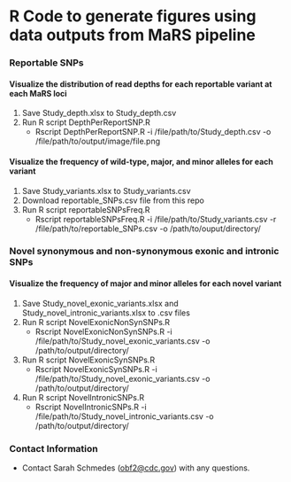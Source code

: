 # R Code to generate figures using data outputs from MaRS pipeline  

### Reportable SNPs
#### Visualize the distribution of read depths for each reportable variant at each MaRS loci
1. Save Study_depth.xlsx to Study_depth.csv
2. Run R script DepthPerReportSNP.R
   * Rscript DepthPerReportSNP.R -i /file/path/to/Study_depth.csv -o /file/path/to/output/image/file.png
#### Visualize the frequency of wild-type, major, and minor alleles for each variant
1. Save Study_variants.xlsx to Study_variants.csv
2. Download reportable_SNPs.csv file from this repo
3. Run R script reportableSNPsFreq.R
   * Rscript reportableSNPsFreq.R -i /file/path/to/Study_variants.csv -r /file/path/to/reportable_SNPs.csv -o /path/to/ouput/directory/

### Novel synonymous and non-synonymous exonic and intronic SNPs
#### Visualize the frequency of major and minor alleles for each novel variant
1. Save Study_novel_exonic_variants.xlsx and Study_novel_intronic_variants.xlsx to .csv files
2. Run R script NovelExonicNonSynSNPs.R
   * Rscript NovelExonicNonSynSNPs.R -i /file/path/to/Study_novel_exonic_variants.csv -o /path/to/output/directory/
3. Run R script NovelExonicSynSNPs.R
   * Rscript NovelExonicSynSNPs.R -i /file/path/to/Study_novel_exonic_variants.csv -o /path/to/output/directory/
4. Run R script NovelIntronicSNPs.R
   * Rscript NovelIntronicSNPs.R -i /file/path/to/Study_novel_intronic_variants.csv -o /path/to/output/directory/

### Contact Information

* Contact Sarah Schmedes (obf2@cdc.gov) with any questions.
